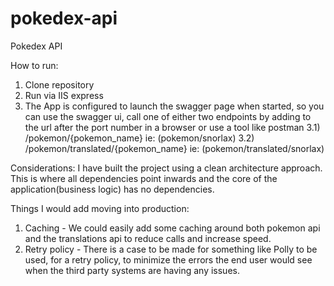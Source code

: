 # pokedex-api

Pokedex API

How to run:

1) Clone repository
2) Run via IIS express
3) The App is configured to launch the swagger page when started, so you can use the swagger ui, call one of either two endpoints by adding to the url after the port number in a browser or use a tool like postman
	3.1) /pokemon/{pokemon_name} ie: (pokemon/snorlax)
	3.2) /pokemon/translated/{pokemon_name} ie: (pokemon/translated/snorlax)

Considerations:
I have built the project using a clean architecture approach. This is where all dependencies point inwards and the core of the application(business logic) has no dependencies.

Things I would add moving into production:
1) Caching - We could easily add some caching around both pokemon api and the translations api to reduce calls and increase speed.
2) Retry policy - There is a case to be made for something like Polly to be used, for a retry policy, to minimize the errors the end user would see when the third party systems are having any issues.
